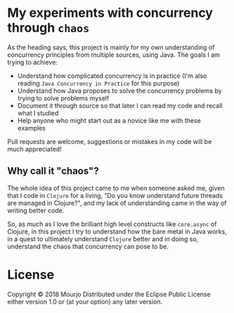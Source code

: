 # My experiments with concurrency through `chaos`

As the heading says, this project is mainly for my own understanding of concurrency principles from multiple sources, using Java. The goals I am trying to achieve:

- Understand how complicated concurrency is in practice (I'm also reading `Java Concurrency in Practice` for this purpose)
- Understand how Java proposes to solve the concurrency problems by trying to solve problems myself
- Document it through source so that later I can read my code and recall what I studied
- Help anyone who might start out as a novice like me with these examples

Pull requests are welcome, suggestions or mistakes in my code will be much appreciated!


## Why call it "chaos"?
The whole idea of this project came to me when someone asked me, given that I code in `Clojure` for a living, "Do you know understand future threads are managed in Clojure?", and my lack of understanding came in the way of writing better code.

So, as much as I love the brilliant high level constructs like `core.async` of Clojure, in this project I try to understand how the bare metal in Java works, in a quest to ultimately understand `Clojure` better and in doing so, understand the chaos that concurrency can pose to be.


# License
Copyright © 2018 Mourjo
Distributed under the Eclipse Public License either version 1.0 or (at your option) any later version.
